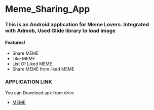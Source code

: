 # Meme_Sharing_App

### This is an Android application for Meme Lovers. Integrated with Admob, Used Glide library to load image

#### Features!
  - Share MEME
  - Like MEME
  - List Of Liked MEME
  - Share MEME from liked MEME
  
  
### APPLICATION LINK

You can Download apk from drive
* [MEME](https://drive.google.com/file/d/1cTzRvm1LrZHe1W5ByHohOsDkpAlOuJb5/view?usp=sharing) 
    
  <table style="width:0%">
  <tr>
    <td><img src="/MEME_SS/1.jpg" width="50%" /></td>
    <td><img src="/MEME_SS/2.jpg" width="50%" /></td>
  </tr>
  <tr>
    <td><img src="/MEME_SS/3.jpg" width="50%" /></td>
    <td><img src="/MEME_SS/4.jpg" width="50%" /></td>
  </tr>
  <tr>
    <td><img src="/MEME_SS/5.jpg" width="50%" /></td>
  </tr>
